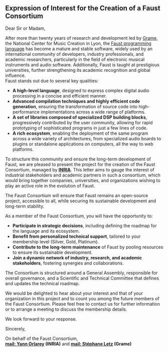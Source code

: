 ## Expression of Interest for the Creation of a Faust Consortium  

Dear Sir or Madam,  

After more than twenty years of research and development led by [Grame](https://www.grame.fr), the National Center for Music Creation in Lyon, the [Faust programming language](https://faust.grame.fr) has become a mature and stable software, widely used by an international community of developers, industry professionals, and academic researchers, particularly in the field of electronic musical instruments and audio software. Additionally, Faust is taught at prestigious universities, further strengthening its academic recognition and global influence.  
Faust stands out due to several key qualities:  

- **A high-level language**, designed to express complex digital audio processing in a concise and efficient manner.  
- **Advanced compilation techniques and highly efficient code generation**, ensuring the transformation of source code into high-performance implementations across a wide range of platforms.  
- **A set of libraries composed of specialized DSP building blocks**, progressively contributed by the user community, allowing for rapid prototyping of sophisticated programs in just a few lines of code.  
- **A rich ecosystem**, enabling the deployment of the same program across a wide variety of architectures, from specialized audio boards to plugins or standalone applications on computers, all the way to web platforms.  

To structure this community and ensure the long-term development of Faust, we are pleased to present the project for the creation of the Faust Consortium, managed by [**INRIA**](https://inria.fr/en). This letter aims to gauge the interest of industrial stakeholders and academic partners in such a consortium, which would bring together companies, universities, and organizations wishing to play an active role in the evolution of Faust.  

The Faust Consortium will ensure that Faust remains an open-source project, accessible to all, while securing its sustainable development and long-term stability.  

As a member of the Faust Consortium, you will have the opportunity to:  

- **Participate in strategic decisions**, including defining the roadmap for the language and its ecosystem.  
- **Benefit from personalized technical support**, tailored to your membership level (Silver, Gold, Platinum).  
- **Contribute to the long-term maintenance** of Faust by pooling resources to ensure its sustainable development.  
- **Join a dynamic network of industry, research, and academic stakeholders**, fostering synergies and collaborations.  

The Consortium is structured around a General Assembly, responsible for overall governance, and a Scientific and Technical Committee that defines and updates the technical roadmap.  

We would be delighted to hear about your interest and that of your organization in this project and to count you among the future members of the Faust Consortium. Please feel free to contact us for further information or to arrange a meeting to discuss the membership details.  

We look forward to your response.  

Sincerely,  

On behalf of the Faust Consortium,  
**[mail: Yann Orlarey](mailto:yann.orlarey@inria.fr) (INRIA)** and **[mail: Stéphane Letz](mailto:letz@grame.fr) (Grame)**
